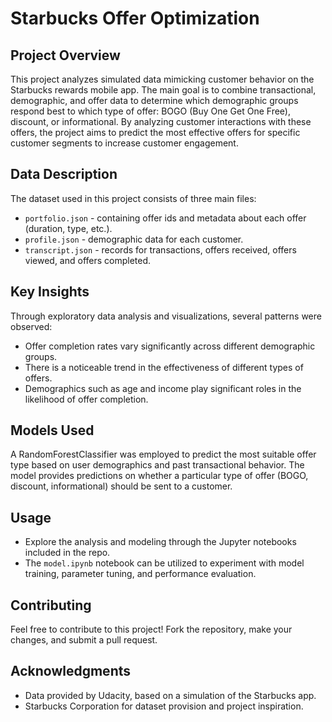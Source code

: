 # Starbucks Offer Optimization

## Project Overview
This project analyzes simulated data mimicking customer behavior on the Starbucks rewards mobile app. The main goal is to combine transactional, demographic, and offer data to determine which demographic groups respond best to which type of offer: BOGO (Buy One Get One Free), discount, or informational. By analyzing customer interactions with these offers, the project aims to predict the most effective offers for specific customer segments to increase customer engagement.

## Data Description
The dataset used in this project consists of three main files:
- `portfolio.json` - containing offer ids and metadata about each offer (duration, type, etc.).
- `profile.json` - demographic data for each customer.
- `transcript.json` - records for transactions, offers received, offers viewed, and offers completed.

## Key Insights
Through exploratory data analysis and visualizations, several patterns were observed:
- Offer completion rates vary significantly across different demographic groups.
- There is a noticeable trend in the effectiveness of different types of offers.
- Demographics such as age and income play significant roles in the likelihood of offer completion.

## Models Used
A RandomForestClassifier was employed to predict the most suitable offer type based on user demographics and past transactional behavior. The model provides predictions on whether a particular type of offer (BOGO, discount, informational) should be sent to a customer.

## Usage
- Explore the analysis and modeling through the Jupyter notebooks included in the repo.
- The `model.ipynb` notebook can be utilized to experiment with model training, parameter tuning, and performance evaluation.

## Contributing
Feel free to contribute to this project! Fork the repository, make your changes, and submit a pull request.

## Acknowledgments
- Data provided by Udacity, based on a simulation of the Starbucks app.
- Starbucks Corporation for dataset provision and project inspiration.
